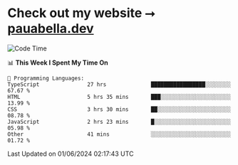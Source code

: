 # Check out my website ⭢ [pauabella.dev](https://pauabella.dev)

<!--START_SECTION:waka-->
![Code Time](http://img.shields.io/badge/Code%20Time-3%2C413%20hrs%2021%20mins-blue)

📊 **This Week I Spent My Time On** 

```text
💬 Programming Languages: 
TypeScript               27 hrs              █████████████████░░░░░░░░   67.67 % 
HTML                     5 hrs 35 mins       ███░░░░░░░░░░░░░░░░░░░░░░   13.99 % 
CSS                      3 hrs 30 mins       ██░░░░░░░░░░░░░░░░░░░░░░░   08.78 % 
JavaScript               2 hrs 23 mins       █░░░░░░░░░░░░░░░░░░░░░░░░   05.98 % 
Other                    41 mins             ░░░░░░░░░░░░░░░░░░░░░░░░░   01.72 % 
```


 Last Updated on 01/06/2024 02:17:43 UTC
<!--END_SECTION:waka-->
